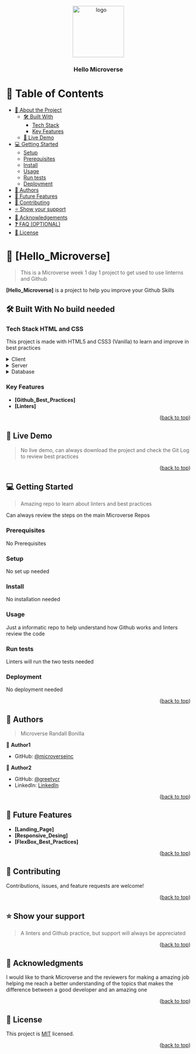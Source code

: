 <a name="readme-top"></a>

<div align="center">

  <img src="murple_logo.png" alt="logo" width="140"  height="auto" />
  <br/>

  <h3><b>Hello Microverse</b></h3>

</div>


# 📗 Table of Contents

- [📖 About the Project](#about-project)
  - [🛠 Built With](#built-with)
    - [Tech Stack](#tech-stack)
    - [Key Features](#key-features)
  - [🚀 Live Demo](#live-demo)
- [💻 Getting Started](#getting-started)
  - [Setup](#setup)
  - [Prerequisites](#prerequisites)
  - [Install](#install)
  - [Usage](#usage)
  - [Run tests](#run-tests)
  - [Deployment](#deployment)
- [👥 Authors](#authors)
- [🔭 Future Features](#future-features)
- [🤝 Contributing](#contributing)
- [⭐️ Show your support](#support)
- [🙏 Acknowledgements](#acknowledgements)
- [❓ FAQ (OPTIONAL)](#faq)
- [📝 License](#license)

<!-- PROJECT DESCRIPTION -->

# 📖 [Hello_Microverse] <a name="about-project"></a>

> This is a Microverse week 1 day 1 project to get used to use linterns and Github

**[Hello_Microverse]** is a project to help you improve your Github Skills

## 🛠 Built With <a name="built-with">No build needed</a>

### Tech Stack <a name="tech-stack">HTML and CSS</a>

This project is made with HTML5 and CSS3 (Vanilla) to learn and improve in best practices

<details>
  <summary>Client</summary>
  <ul>
    <li><a href="">No client</a></li>
  </ul>
</details>

<details>
  <summary>Server</summary>
  <ul>
    <li><a href="">No servers</a></li>
  </ul>
</details>

<details>
<summary>Database</summary>
  <ul>
    <li><a href="">No Database</a></li>
  </ul>
</details>


### Key Features <a name="key-features"></a>

- **[Github_Best_Practices]**
- **[Linters]**

<p align="right">(<a href="#readme-top">back to top</a>)</p>

## 🚀 Live Demo <a name="live-demo"></a>

> No live demo, can always download the project and check the Git Log to review best practices


<p align="right">(<a href="#readme-top">back to top</a>)</p>


## 💻 Getting Started <a name="getting-started"></a>

> Amazing repo to learn about linters and best practices

Can always review the steps on the main Microverse Repos

### Prerequisites

No Prerequisites

### Setup

No set up needed

### Install

No installation needed

### Usage

Just a informatic repo to help understand how Github works and linters review the code

### Run tests

Linters will run the two tests needed

### Deployment

No deployment needed

<p align="right">(<a href="#readme-top">back to top</a>)</p>


## 👥 Authors <a name="authors"></a>

> Microverse
> Randall Bonilla

👤 **Author1**

- GitHub: [@microverseinc](https://github.com/microverseinc)

👤 **Author2**

- GitHub: [@greetycr](https://github.com/GreetyCr)  
- LinkedIn: [LinkedIn](https://www.linkedin.com/in/randall-bonilla-cordero-8653a6220/)

<p align="right">(<a href="#readme-top">back to top</a>)</p>

<!-- FUTURE FEATURES -->

## 🔭 Future Features <a name="future-features"></a>

- **[Landing_Page]**
- **[Responsive_Desing]**
- **[FlexBox_Best_Practices]**


<p align="right">(<a href="#readme-top">back to top</a>)</p>


## 🤝 Contributing <a name="contributing"></a>

Contributions, issues, and feature requests are welcome!


<p align="right">(<a href="#readme-top">back to top</a>)</p>


## ⭐️ Show your support <a name="support"></a>

> A linters and Github practice, but support will always be appreciated

<p align="right">(<a href="#readme-top">back to top</a>)</p>


## 🙏 Acknowledgments <a name="acknowledgements"></a>

I would like to thank Microverse and the reviewers for making a amazing job helping me reach a better understanding of the topics that makes the difference between a good developer and an amazing one

<p align="right">(<a href="#readme-top">back to top</a>)</p>


## 📝 License <a name="license"></a>

This project is [MIT](./LICENSE) licensed.

<p align="right">(<a href="#readme-top">back to top</a>)</p>
